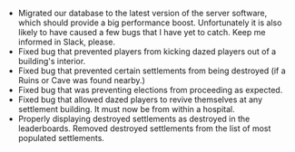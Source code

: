 * Migrated our database to the latest version of the server software, which should provide a big performance boost. Unfortunately it is also likely to have caused a few bugs that I have yet to catch. Keep me informed in Slack, please.
* Fixed bug that prevented players from kicking dazed players out of a building's interior.
* Fixed bug that prevented certain settlements from being destroyed (if a Ruins or Cave was found nearby.)
* Fixed bug that was preventing elections from proceeding as expected.
* Fixed bug that allowed dazed players to revive themselves at any settlement building. It must now be from within a hospital.
* Properly displaying destroyed settlements as destroyed in the leaderboards. Removed destroyed settlements from the list of most populated settlements.
